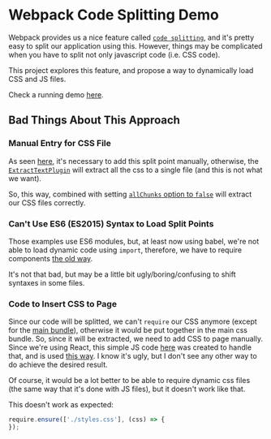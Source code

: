 # Webpack Code Splitting Demo

Webpack provides us a nice feature called [`code splitting`](https://webpack.github.io/docs/code-splitting.html),
and it's pretty easy to split our application using this. However, things may
be complicated when you have to split not only javascript code (i.e. CSS code).

This project explores this feature, and propose a way to dynamically load CSS
and JS files.

Check a running demo [here](https://wmartins.github.io/webpack-code-splitting/dist).

## Bad Things About This Approach

### Manual Entry for CSS File

As seen [here](https://github.com/wmartins/webpack-code-splitting/blob/52bca3f750f4fe898e8ec1b0ff256bcc24512d92/webpack.config.js#L9),
it's necessary to add this split point manually, otherwise, the
[`ExtractTextPlugin`](https://github.com/webpack/extract-text-webpack-plugin)
will extract all the css to a single file (and this is not what we want).

So, this way, combined with setting [`allChunks` option to `false`](https://github.com/wmartins/webpack-code-splitting/blob/52bca3f750f4fe898e8ec1b0ff256bcc24512d92/webpack.config.js#L39)
will extract our CSS files correctly.

### Can't Use ES6 (ES2015) Syntax to Load Split Points

Those examples use ES6 modules, but, at least now using babel, we're not able
to load dynamic code using `import`, therefore, we have to require components
[the old way](https://github.com/wmartins/webpack-code-splitting/blob/52bca3f750f4fe898e8ec1b0ff256bcc24512d92/src/scripts/routes/news/index.js#L7).

It's not that bad, but may be a little bit ugly/boring/confusing to shift
syntaxes in some files.

### Code to Insert CSS to Page

Since our code will be splitted, we can't `require` our CSS anymore
(except for the [main bundle](https://github.com/wmartins/webpack-code-splitting/blob/52bca3f750f4fe898e8ec1b0ff256bcc24512d92/src/scripts/index.js#L7)),
otherwise it would be put together in the main css bundle.
So, since it will be extracted, we need to add CSS to page manually.
Since we're using React, this simple JS code [here](https://github.com/wmartins/webpack-code-splitting/blob/gh-pages/src/scripts/insert-css.js) was
created to handle that, and is used [this way](https://github.com/wmartins/webpack-code-splitting/blob/52bca3f750f4fe898e8ec1b0ff256bcc24512d92/src/scripts/routes/about/index.js#L10). I know it's ugly, but I don't see any other way to do
achieve the desired result.

Of course, it would be a lot better to be able to require dynamic css files
(the same way that it's done with JS files), but it doesn't work like that.

This doesn't work as expected:

```javascript
require.ensure(['./styles.css'], (css) => {
});
```
